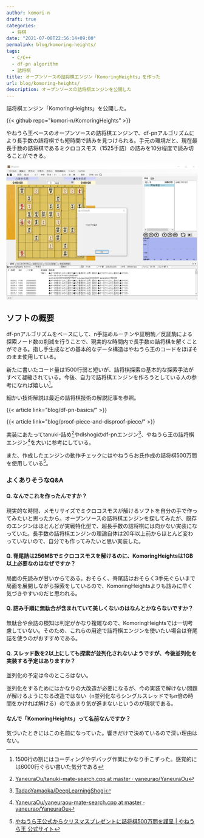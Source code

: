 ```yaml
---
author: komori-n
draft: true
categories:
  - 将棋
date: "2021-07-08T22:56:14+09:00"
permalink: blog/komoring-heights/
tags:
  - C/C++
  - df-pn algorithm
  - 詰将棋
title: オープンソースの詰将棋エンジン「KomoringHeights」を作った
url: blog/komoring-heights/
description: オープンソースの詰将棋エンジンを公開した
---
```


詰将棋エンジン「KomoringHeights」を公開した。

{{< github repo="komori-n/KomoringHeights" >}}

やねうら王ベースのオープンソースの詰将棋エンジンで、df-pnアルゴリズムにより長手数の詰将棋でも短時間で詰みを見つけられる。手元の環境だと、現在最長手数の詰将棋であるミクロコスモス（1525手詰）の詰みを10分程度で読み切ることができる。

![使用画面](komoringheights.jpg)

## ソフトの概要

df-pnアルゴリズムをベースにして、n手詰めルーチンや証明駒／反証駒による探索ノード数の削減を行うことで、現実的な時間内で長手数の詰将棋を解くことができる。指し手生成などの基本的なデータ構造はやねうら王のコードをほぼそのまま使用している。

新たに書いたコード量は1500行弱と短いが、詰将棋探索の基本的な探索手法がすべて凝縮されている。今後、自力で詰将棋エンジンを作ろうとしている人の参考になれば嬉しい[^1]。

[^1]: 1500行の割にはコーディングやデバッグ作業にかなり手こずった。感覚的には6000行ぐらい書いた気分である

細かい技術解説は最近の詰将棋技術の解説記事を参照。

{{< article link="blog/df-pn-basics/" >}}

{{< article link="blog/proof-piece-and-disproof-piece/" >}}

実装にあたってtanuki-詰め[^2]やdlshogiのdf-pnエンジン[^3]、やねうら王の詰将棋エンジン[^4]を大いに参考にしている。

[^2]: [YaneuraOu/tanuki-mate-search.cpp at master · yaneurao/YaneuraOu](https://github.com/yaneurao/YaneuraOu/blob/master/source/engine/tanuki-mate-engine/tanuki-mate-search.cpp)
[^3]: [TadaoYamaoka/DeepLearningShogi](https://github.com/TadaoYamaoka/DeepLearningShogi)
[^4]: [YaneuraOu/yaneuraou-mate-search.cpp at master · yaneurao/YaneuraOu](https://github.com/yaneurao/YaneuraOu/blob/master/source/engine/yaneuraou-mate-engine/yaneuraou-mate-search.cpp)

また、作成したエンジンの動作チェックにはやねうらお氏作成の詰将棋500万問を使用している[^5]。

[^5]: [やねうら王公式からクリスマスプレゼントに詰将棋500万問を謹呈 | やねうら王 公式サイト]("https://yaneuraou.yaneu.com/2020/12/25/christmas-present/)

### よくありそうなQ&A

#### Q. なんでこれを作ったんですか？

現実的な時間、メモリサイズでミクロコスモスが解けるソフトを自分の手で作ってみたいと思ったから。オープンソースの詰将棋エンジンを探してみたが、既存のエンジンはほとんどが実戦特化型で、超長手数の詰将棋には向かない実装になっていた。長手数の詰将棋エンジンの理論自体は20年以上前からほとんど変わっていないので、自分でも作ってみたいと思い実装した。

#### Q. 脊尾詰は256MBでミクロコスモスを解けるのに、KomoringHeightsは1GB以上必要なのはなぜですか？

局面の先読みが甘いからである。おそらく、脊尾詰はおそらく3手先ぐらいまで局面を展開しながら探索をしているので、KomoringHeightsよりも詰みに早く気づきやすいのだと思われる。

#### Q. 詰み手順に無駄合が含まれていて美しくないのはなんとかならないですか？

無駄合や余詰の検知は判定がかなり複雑なので、KomoringHeightsでは一切考慮していない。そのため、これらの用途で詰将棋エンジンを使いたい場合は脊尾詰を使うのがおすすめである。

#### Q. スレッド数を2以上にしても探索が並列化されないようですが、今後並列化を実装する予定はありますか？

並列化の予定は今のところはない。

並列化をするためにはかなりの大改造が必要になるが、今の実装で解けない問題が解けるようになる改造ではない（n並列化ならシングルスレッドでもn倍の時間をかければ解ける）のであまり気が進まないというのが現状である。

#### なんで「KomoringHeights」って名前なんですか？

気づいたときにはこの名前になっていた。響きだけで決めているので深い理由はない。
